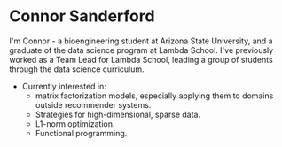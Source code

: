 # Connor Sanderford
I'm Connor - a bioengineering student at Arizona State University, and a graduate of the data science program at Lambda School. I've previously worked as a Team Lead for Lambda School, leading a group of students through the data science curriculum.

 - Currently interested in: 
    - matrix factorization models, especially applying them to domains outside recommender systems.
    - Strategies for high-dimensional, sparse data.
    - L1-norm optimization.
    - Functional programming.

<!--
 - current contribution interests
 - current role at ASU
 - interest in matrix factorization

 - skills and tools
 - blogposts
 - deployed projects

 - contact info
-->

